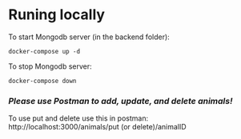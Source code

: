 
# Runing locally

To start Mongodb server (in the backend folder):

```
docker-compose up -d
```
To stop Mongodb server:

```
docker-compose down
```

### *Please use Postman to add, update, and delete animals!*

To use put and delete use this in postman:
http://localhost:3000/animals/put (or delete)/animalID


